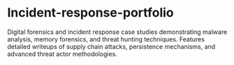 # Incident-response-portfolio
Digital forensics and incident response case studies demonstrating malware analysis, memory forensics, and threat hunting techniques. Features detailed writeups of supply chain attacks, persistence mechanisms, and advanced threat actor methodologies.

